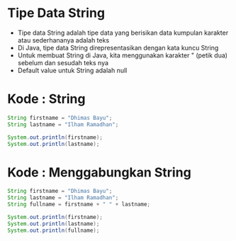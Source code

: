 # Tipe Data String

- Tipe data String adalah tipe data yang berisikan data kumpulan karakter atau sederhananya adalah teks
- Di Java, tipe data String direpresentasikan dengan kata kuncu String
- Untuk membuat String di Java, kita menggunakan karakter " (petik dua) sebelum dan sesudah teks nya
- Default value untuk String adalah null

# Kode : String
```java
String firstname = "Dhimas Bayu";
String lastname = "Ilham Ramadhan";

System.out.println(firstname);
System.out.println(lastname);
```

# Kode : Menggabungkan String
```java
String firstname = "Dhimas Bayu";
String lastname = "Ilham Ramadhan";
String fullname = firstname + " " + lastname;

System.out.println(firstname);
System.out.println(lastname);
System.out.println(fullname);
```